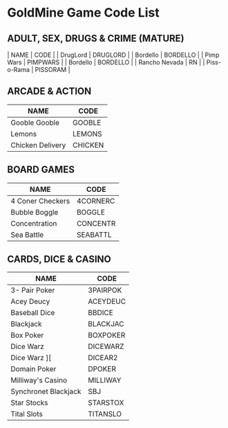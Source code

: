 # GoldMine Game Code List

## ADULT, SEX, DRUGS & CRIME (MATURE)

| NAME | CODE |
| DrugLord         | DRUGLORD |
| Bordello         | BORDELLO |
| Pimp Wars        | PIMPWARS |
| Bordello         | BORDELLO |
| Rancho Nevada    | RN       |
| Piss-o-Rama      | PISSORAM |


## ARCADE & ACTION

| NAME | CODE |
|-----|-----|
| Gooble Gooble    | GOOBLE  |
| Lemons           | LEMONS  |
| Chicken Delivery | CHICKEN |

## BOARD GAMES


| NAME | CODE |
|-----|-----|
| 4 Coner Checkers| 4CORNERC |
| Bubble Boggle | BOGGLE |
| Concentration | CONCENTR |
| Sea Battle | SEABATTL |

## CARDS, DICE & CASINO


| NAME | CODE |
|-----|-----|
| 3- Pair Poker| 3PAIRPOK |
| Acey Deucy | ACEYDEUC |
| Baseball Dice | BBDICE |
| Blackjack | BLACKJAC | 
| Box Poker| BOXPOKER |
| Dice Warz | DICEWARZ |
| Dice Warz \]\[ | DICEAR2 |
| Domain Poker | DPOKER |
| Milliway's Casino | MILLIWAY |
| Synchronet Blackjack | SBJ |
| Star Stocks | STARSTOX |
| Tital Slots | TITANSLO |





